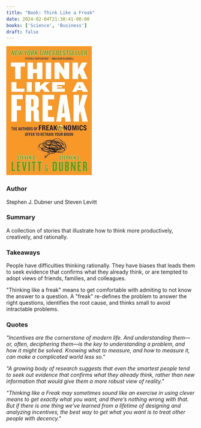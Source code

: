 ```yaml
---
title: "Book: Think Like a Freak"
date: 2024-02-04T21:30:41-08:00
books: ['Science', 'Business']
draft: false 
---
```


![Think like a freak](img/book_cover_think_like_a_freak.jpg)

### Author

Stephen J. Dubner und Steven Levitt

### Summary

A collection of stories that illustrate how to think more productively, creatively, and rationally.

### Takeaways

People have difficulties thinking rationally. They have biases that leads them to seek evidence that confirms what they already think, or are tempted to adopt views of friends, families, and colleagues.  

"Thinking like a freak" means to get comfortable with admiting to not know the answer to a question. A "freak" re-defines the problem to answer the right questions, identifies the root cause, and thinks small to avoid intractable problems.

### Quotes

*"Incentives are the cornerstone of modern life. And understanding them—or, often, deciphering them—is the key to understanding a problem, and how it might be solved. Knowing what to measure, and how to measure it, can make a complicated world less so."*

*"A growing body of research suggests that even the smartest people tend to seek out evidence that confirms what they already think, rather than new information that would give them a more robust view of reality."*

*"Thinking like a Freak may sometimes sound like an exercise in using clever means to get exactly what you want, and there’s nothing wrong with that. But if there is one thing we’ve learned from a lifetime of designing and analyzing incentives, the best way to get what you want is to treat other people with decency."*

